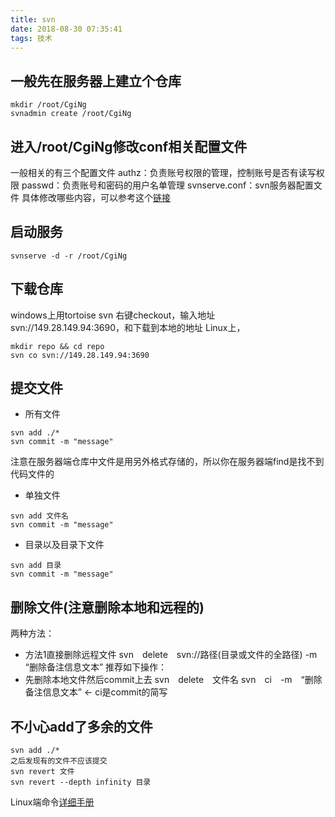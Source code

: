 ```yaml
---
title: svn
date: 2018-08-30 07:35:41
tags: 技术
---
```

## 一般先在服务器上建立个仓库
```
mkdir /root/CgiNg
svnadmin create /root/CgiNg
```
## 进入/root/CgiNg修改conf相关配置文件
一般相关的有三个配置文件
authz：负责账号权限的管理，控制账号是否有读写权限
passwd：负责账号和密码的用户名单管理
svnserve.conf：svn服务器配置文件
具体修改哪些内容，可以参考这个[链接](https://www.cnblogs.com/mymelon/p/5483215.html)

## 启动服务
```
svnserve -d -r /root/CgiNg
```

## 下载仓库
windows上用tortoise svn
右键checkout，输入地址svn://149.28.149.94:3690，和下载到本地的地址
Linux上，
```
mkdir repo && cd repo
svn co svn://149.28.149.94:3690
```
<!--more-->
## 提交文件
* 所有文件
```
svn add ./*
svn commit -m "message"
```
注意在服务器端仓库中文件是用另外格式存储的，所以你在服务器端find是找不到代码文件的
* 单独文件
```
svn add 文件名
svn commit -m "message"
```
* 目录以及目录下文件
```
svn add 目录
svn commit -m "message"
```

## 删除文件(注意删除本地和远程的)
两种方法：
* 方法1直接删除远程文件
svn　delete　svn://路径(目录或文件的全路径) -m “删除备注信息文本” 推荐如下操作：
* 先删除本地文件然后commit上去
svn　delete　文件名
svn　ci　-m　“删除备注信息文本” <- ci是commit的简写

## 不小心add了多余的文件
```
svn add ./*
之后发现有的文件不应该提交
svn revert 文件
svn revert --depth infinity 目录
```

Linux端命令[详细手册](https://vosamo.github.io/2015/11/Linux-SVN/)
